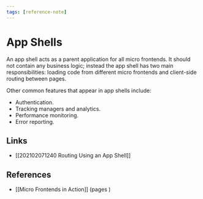 ```yaml
---
tags: [reference-note]
---
```


# App Shells

An app shell acts as a parent application for all micro frontends. It should not contain any business logic; instead the app shell has two main responsibilities: loading code from different micro frontends and client-side routing between pages.

Other common features that appear in app shells include: 
- Authentication.
- Tracking managers and analytics.
- Performance monitoring.
- Error reporting.

## Links
- [[202102071240 Routing Using an App Shell]]

## References
- [[Micro Frontends in Action]] (pages )
